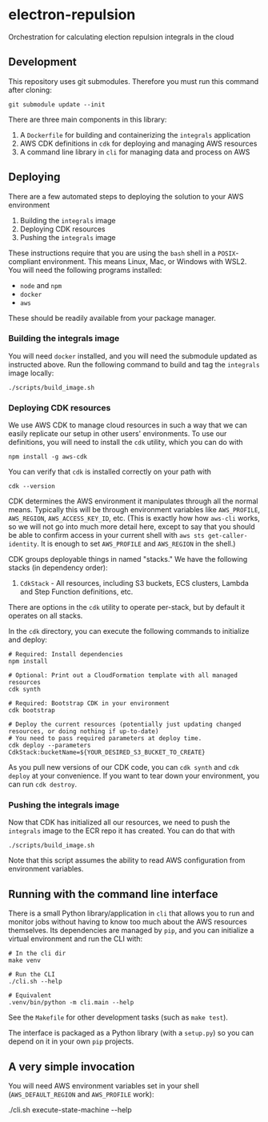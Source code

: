# electron-repulsion

Orchestration for calculating election repulsion integrals in the cloud

## Development

This repository uses git submodules. Therefore you must run this command after cloning:

    git submodule update --init

There are three main components in this library:

1. A `Dockerfile` for building and containerizing the `integrals` application
2. AWS CDK definitions in `cdk` for deploying and managing AWS resources
3. A command line library in `cli` for managing data and process on AWS

## Deploying

There are a few automated steps to deploying the solution to your AWS environment

1. Building the `integrals` image
2. Deploying CDK resources
3. Pushing the `integrals` image

These instructions require that you are using the `bash` shell in a `POSIX`-compliant environment.
This means Linux, Mac, or Windows with WSL2. You will need the following programs installed:

* `node` and `npm`
* `docker`
* `aws`

These should be readily available from your package manager.

### Building the integrals image

You will need `docker` installed, and you will need the submodule updated as instructed above. Run the
following command to build and tag the `integrals` image locally:

    ./scripts/build_image.sh

### Deploying CDK resources

We use AWS CDK to manage cloud resources in such a way that we can easily replicate our setup in other
users' environments. To use our definitions, you will need to install the `cdk` utility, which you can do with

    npm install -g aws-cdk

You can verify that `cdk` is installed correctly on your path with

    cdk --version

CDK determines the AWS environment it manipulates through all the normal means. Typically this will be through
environment variables like `AWS_PROFILE`, `AWS_REGION`, `AWS_ACCESS_KEY_ID`, etc. (This is exactly how
how `aws-cli` works, so we will not go into much more detail here, except to say that you should be able to
confirm access in your current shell with `aws sts get-caller-identity`. It is enough to set `AWS_PROFILE` and
`AWS_REGION` in the shell.)

CDK groups deployable things in named "stacks." We have the following stacks (in dependency order):

1. `CdkStack` - All resources, including S3 buckets, ECS clusters, Lambda and Step Function definitions, etc.

There are options in the `cdk` utility to operate per-stack, but by default it operates on all stacks.

In the `cdk` directory, you can execute the following commands to initialize and deploy:

    # Required: Install dependencies
    npm install

    # Optional: Print out a CloudFormation template with all managed resources
    cdk synth

    # Required: Bootstrap CDK in your environment
    cdk bootstrap

    # Deploy the current resources (potentially just updating changed resources, or doing nothing if up-to-date)
    # You need to pass required parameters at deploy time.
    cdk deploy --parameters CdkStack:bucketName=${YOUR_DESIRED_S3_BUCKET_TO_CREATE}

As you pull new versions of our CDK code, you can `cdk synth` and `cdk deploy` at your convenience. If you want to
tear down your environment, you can run `cdk destroy`.

### Pushing the integrals image

Now that CDK has initialized all our resources, we need to push the `integrals` image to the ECR repo it has
created. You can do that with

    ./scripts/build_image.sh

Note that this script assumes the ability to read AWS configuration from environment variables.

## Running with the command line interface

There is a small Python library/application in `cli` that allows you to run and monitor jobs without having
to know too much about the AWS resources themselves. Its dependencies are managed by `pip`, and you can
initialize a virtual environment and run the CLI with:

    # In the cli dir
    make venv

    # Run the CLI
    ./cli.sh --help

    # Equivalent
    .venv/bin/python -m cli.main --help

See the `Makefile` for other development tasks (such as `make test`).

The interface is packaged as a Python library (with a `setup.py`) so you can depend on it in your own `pip`
projects.

## A very simple invocation

You will need AWS environment variables set in your shell (`AWS_DEFAULT_REGION` and `AWS_PROFILE` work):

  ./cli.sh execute-state-machine --help
